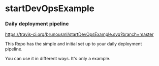 # startDevOpsExample
### Daily deployment pipeline

https://travis-ci.org/brunousml/startDevOpsExample.svg?branch=master

This Repo has the simple and initial set up to your 
daily deployment pipeline. 

You can use it in different ways. It's only a example.
